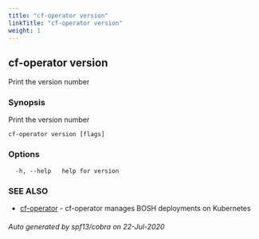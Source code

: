 ```yaml
---
title: "cf-operator version"
linkTitle: "cf-operator version"
weight: 1
---
```

## cf-operator version

Print the version number

### Synopsis

Print the version number

```
cf-operator version [flags]
```

### Options

```
  -h, --help   help for version
```

### SEE ALSO

* [cf-operator](../cf-operator)	 - cf-operator manages BOSH deployments on Kubernetes

###### Auto generated by spf13/cobra on 22-Jul-2020

